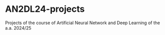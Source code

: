 # AN2DL24-projects
Projects of the course of Artificial Neural Network and Deep Learning of the a.a. 2024/25
